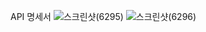 API 명세서
![스크린샷(6295)](https://github.com/suh75321/Todo/assets/151134700/2c7cc849-758c-480c-84a6-e4c64af917e4)
![스크린샷(6296)](https://github.com/suh75321/Todo/assets/151134700/e61fcd57-242f-40ac-a61b-3cc59841ed76)
